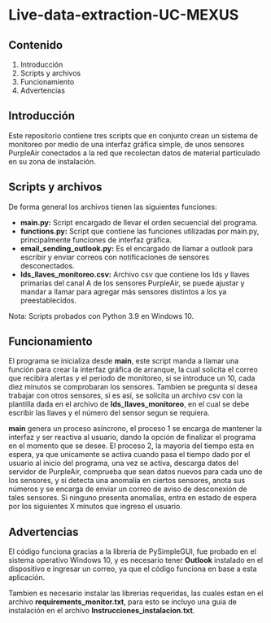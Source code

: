 # Live-data-extraction-UC-MEXUS
## Contenido
1. Introducción
2. Scripts y archivos
3. Funcionamiento
4. Advertencias

## Introducción
Este repositorio contiene tres scripts que en conjunto crean un sistema de monitoreo por medio de una interfaz gráfica simple, de unos sensores PurpleAir conectados a la red que recolectan datos de material particulado en su zona de instalación.

## Scripts y archivos
De forma general los archivos tienen las siguientes funciones:
- **main.py:** Script encargado de llevar el orden secuencial del programa.
- **functions.py:** Script que contiene las funciones utilizadas por main.py, principalmente funciones de interfaz gráfica.
- **email_sending_outlook.py:** Es el encargado de llamar a outlook para escribir y enviar correos con notificaciones de sensores desconectados.
- **Ids_llaves_monitoreo.csv:** Archivo csv que contiene los Ids y llaves primarias del canal A de los sensores PurpleAir, se puede ajustar y mandar a llamar para agregar más sensores distintos a los ya preestablecidos.

Nota: Scripts probados con Python 3.9 en Windows 10.

## Funcionamiento
El programa se inicializa desde **main**, este script manda a llamar una función para crear la interfaz gráfica de arranque, la cual solicita el correo que recibira alertas y el periodo de monitoreo, si se introduce un 10, cada diez minutos se comprobaran los sensores.
Tambien se pregunta si desea trabajar con otros sensores, si es así, se solicita un archivo csv con la plantilla dada en el archivo de **Ids_llaves_monitoreo**, en el cual se debe escribir las llaves y el número del sensor segun se requiera.

**main** genera un proceso asíncrono, el proceso 1 se encarga de mantener la interfaz y ser reactiva al usuario, dando la opción de finalizar el programa en el momento que se desee. El proceso 2, la mayoria del tiempo esta en espera, ya que unicamente se activa cuando pasa el tiempo dado por el usuario al inicio del programa, una vez se activa, descarga datos del servidor de PurpleAir, comprueba que sean datos nuevos para cada uno de los sensores, y si detecta una anomalía en ciertos sensores, anota sus números y se encarga de enviar un correo de aviso de desconexión de tales sensores. Si ninguno presenta anomalías, entra en estado de espera por los siguientes X minutos que ingreso el usuario.

## Advertencias
El código funciona gracias a la libreria de PySimpleGUI, fue probado en el sistema operativo Windows 10, y es necesario tener **Outlook** instalado en el dispositivo e ingresar un correo, ya que el código funciona en base a esta aplicación.

Tambien es necesario instalar las librerias requeridas, las cuales estan en el archivo **requirements_monitor.txt**, para esto se incluyo una guia de instalación en el archivo **Instrucciones_instalacion.txt**.